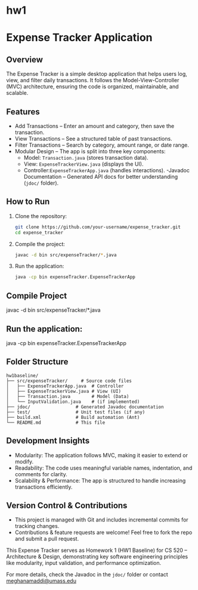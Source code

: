 # hw1

# Expense Tracker Application

## Overview
The Expense Tracker is a simple desktop application that helps users log, view, and filter daily transactions. It follows the Model-View-Controller (MVC) architecture, ensuring the code is organized, maintainable, and scalable.

## Features
- Add Transactions – Enter an amount and category, then save the transaction.
- View Transactions – See a structured table of past transactions.
- Filter Transactions – Search by category, amount range, or date range.
- Modular Design – The app is split into three key components:
  - Model: `Transaction.java` (stores transaction data).
  - View: `ExpenseTrackerView.java` (displays the UI).
  - Controller:`ExpenseTrackerApp.java` (handles interactions).
-Javadoc Documentation – Generated API docs for better understanding (`jdoc/` folder).

## How to Run
1. Clone the repository:
   ```bash
   git clone https://github.com/your-username/expense_tracker.git
   cd expense_tracker
   ```
2. Compile the project:
   ```bash
   javac -d bin src/expenseTracker/*.java
   ```
3. Run the application:
   ```bash
   java -cp bin expenseTracker.ExpenseTrackerApp
   ```
## Compile Project
javac -d bin src/expenseTracker/*.java

## Run the application:
java -cp bin expenseTracker.ExpenseTrackerApp

## Folder Structure
```
hw1baseline/
├── src/expenseTracker/     # Source code files
│   ├── ExpenseTrackerApp.java  # Controller
│   ├── ExpenseTrackerView.java # View (UI)
│   ├── Transaction.java        # Model (Data)
│   └── InputValidation.java    # (if implemented)
├── jdoc/                 # Generated Javadoc documentation
├── test/                 # Unit test files (if any)
├── build.xml             # Build automation (Ant)
└── README.md             # This file
```

## Development Insights
- Modularity: The application follows MVC, making it easier to extend or modify.
- Readability: The code uses meaningful variable names, indentation, and comments for clarity.
- Scalability & Performance: The app is structured to handle increasing transactions efficiently.

## Version Control & Contributions
- This project is managed with Git and includes incremental commits for tracking changes.
- Contributions & feature requests are welcome! Feel free to fork the repo and submit a pull request.

This Expense Tracker serves as Homework 1 (HW1 Baseline) for CS 520 – Architecture & Design, demonstrating key software engineering principles like modularity, input validation, and performance optimization.

For more details, check the Javadoc in the `jdoc/` folder or contact meghanamaddi@umass.edu
